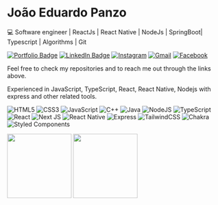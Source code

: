 # João Eduardo Panzo

💻 Software engineer | ReactJs | React Native | NodeJs | SpringBoot| Typescript | Algorithms | Git

[![Portfolio Badge](https://img.shields.io/badge/Portfolio-0047AB?logo=nextdotjs&logoColor=white)](https://eduardopanzo-portfolio.vercel.app) 
[![LinkedIn Badge](https://img.shields.io/badge/-LinkedIn-0047AB?style=flat&logo=linkedin&logoColor=white)](https://www.linkedin.com/in/jo%C3%A3oeduardopanzo/) 
[![Instagram](https://img.shields.io/badge/Instagram-%23E4405F.svg?style=flat&logo=Instagram&logoColor=white)](https://www.instagram.com/eduardojpanzo/)
[![Gmail](https://img.shields.io/badge/Gmail-D14836?style=flat&logo=gmail&logoColor=white)](mailto:john404edwards@gmail.com)
[![Facebook](https://img.shields.io/badge/Facebook-1877F2?style=flat&logo=facebook&logoColor=white)](https://web.facebook.com/joao.eduardo.52012548/)

Feel free to check my repositories and to reach me out through the links above.

Experienced in JavaScript, TypeScript, React, React Native, Nodejs with express and other related tools.

![HTML5](https://img.shields.io/badge/html5-%23E34F26.svg?style=for-the-badge&logo=html5&logoColor=white)
![CSS3](https://img.shields.io/badge/css3-%231572B6.svg?style=for-the-badge&logo=css3&logoColor=white)
![JavaScript](https://img.shields.io/badge/javascript-%23323330.svg?style=for-the-badge&logo=javascript&logoColor=%23F7DF1E)
![C++](https://img.shields.io/badge/c++-%2300599C.svg?style=for-the-badge&logo=c%2B%2B&logoColor=white)
![Java](https://img.shields.io/badge/java-red.svg?style=for-the-badge&logo=openjdk&logoColor=white)
![NodeJS](https://img.shields.io/badge/node.js-5cad47?style=for-the-badge&logo=node.js&logoColor=white)
![TypeScript](https://img.shields.io/badge/typescript-%2300599C.svg?style=for-the-badge&logo=typescript&logoColor=white)
![React](https://img.shields.io/badge/react-%2320232a.svg?style=for-the-badge&logo=react&logoColor=%2361DAFB)
![Next JS](https://img.shields.io/badge/Next-black?style=for-the-badge&logo=next.js&logoColor=white)
![React Native](https://img.shields.io/badge/react_native-%2320232a.svg?style=for-the-badge&logo=react&logoColor=%2361DAFB)
![Express](https://img.shields.io/badge/express-white?style=for-the-badge&logo=express&logoColor=black)
![TailwindCSS](https://img.shields.io/badge/tailwindcss-%2338B2AC.svg?style=for-the-badge&logo=tailwind-css&logoColor=white)
![Chakra](https://img.shields.io/badge/chakra-%234ED1C5.svg?style=for-the-badge&logo=chakraui&logoColor=white)
![Styled Components](https://img.shields.io/badge/styled--components-DB7093?style=for-the-badge&logo=styled-components&logoColor=white)



<div>
    <img height="150" src="https://github-readme-stats.vercel.app/api?username=eduardojpanzo&show_icons=true&theme=dracula&include_all_commits=true&count_private=true"/>
    <img height="150" src="https://github-readme-stats.vercel.app/api/top-langs/?username=eduardojpanzo&layout=compact&langs_count=7&theme=dark"/>
</div>
